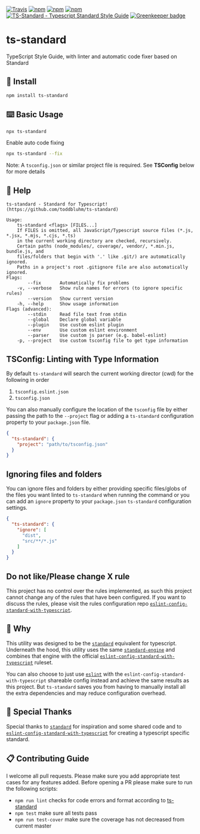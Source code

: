 [![Travis](https://travis-ci.com/toddbluhm/ts-standard.svg?branch=master)](https://travis-ci.com/toddbluhm/ts-standard)
[![npm](https://img.shields.io/npm/v/ts-standard.svg?maxAge=86400)](https://www.npmjs.com/package/ts-standard)
[![npm](https://img.shields.io/npm/dm/ts-standard.svg?maxAge=86400)](https://www.npmjs.com/package/ts-standard)
[![npm](https://img.shields.io/npm/l/ts-standard.svg?maxAge=2592000)](https://www.npmjs.com/package/ts-standard)
[![TS-Standard - Typescript Standard Style Guide](https://img.shields.io/badge/code%20style-standard-brightgreen.svg)](https://github.com/toddbluhm/ts-standard)
[![Greenkeeper badge](https://badges.greenkeeper.io/toddbluhm/ts-standard.svg)](https://greenkeeper.io/)

# ts-standard

TypeScript Style Guide, with linter and automatic code fixer based on Standard

## 💾 Install

`npm install ts-standard`

## ⌨️ Basic Usage

```sh
npx ts-standard
```

Enable auto code fixing

```sh
npx ts-standard --fix
```

Note: A `tsconfig.json` or similar project file is required. See **TSConfig** below for more details

## 📜 Help

```text
ts-standard - Standard for Typescript! (https://github.com/toddbluhm/ts-standard)

Usage:
    ts-standard <flags> [FILES...]
    If FILES is omitted, all JavaScript/Typescript source files (*.js, *.jsx, *.mjs, *.cjs, *.ts)
    in the current working directory are checked, recursively.
    Certain paths (node_modules/, coverage/, vendor/, *.min.js, bundle.js, and
    files/folders that begin with '.' like .git/) are automatically ignored.
    Paths in a project's root .gitignore file are also automatically ignored.
Flags:
        --fix       Automatically fix problems
    -v, --verbose   Show rule names for errors (to ignore specific rules)
        --version   Show current version
    -h, --help      Show usage information
Flags (advanced):
        --stdin     Read file text from stdin
        --global    Declare global variable
        --plugin    Use custom eslint plugin
        --env       Use custom eslint environment
        --parser    Use custom js parser (e.g. babel-eslint)
    -p, --project   Use custom tsconfig file to get type information
```

## TSConfig: Linting with Type Information 

By default `ts-standard` will search the current working director (cwd) for the following in order

1. `tsconfig.eslint.json`
2. `tsconfig.json`

You can also manually configure the location of the `tsconfig` file by either passing the path to
the `--project` flag or adding a `ts-standard` configuration property to your `package.json` file.

```json
{
  "ts-standard": {
    "project": "path/to/tsconfig.json"
  }
}
```

## Ignoring files and folders

You can ignore files and folders by either providing specific files/globs of the files you want linted
to `ts-standard` when running the command or you can add an `ignore` property to your `package.json`
`ts-standard` configuration settings.

```json
{
  "ts-standard": {
    "ignore": [
      "dist",
      "src/**/*.js"
    ]
  }
}
```

## Do not like/Please change X rule

This project has no control over the rules implemented, as such this project cannot change any of the
rules that have been configured. If you want to discuss the rules, please visit the rules configuration repo
[`eslint-config-standard-with-typescript`](https://github.com/standard/eslint-config-standard-with-typescript).

## 🧙‍ Why

This utility was designed to be the [`standard`](https://github.com/standard/standard) equivalent for typescript.
Underneath the hood, this utility uses the same [`standard-engine`](https://github.com/standard/standard-engine)
and combines that engine with the official
[`eslint-config-standard-with-typescript`](https://github.com/standard/eslint-config-standard-with-typescript)
ruleset.

You can also choose to just use [`eslint`](https://github.com/eslint/eslint) with the
`eslint-config-standard-with-typescript` shareable config instead and achieve the same results as
this project. But `ts-standard` saves you from having to manually install all the extra dependencies
and may reduce configuration overhead.

## 🎊 Special Thanks

Special thanks to [`standard`](https://github.com/standard/standard) for inspiration and some shared code and
to [`eslint-config-standard-with-typescript`](https://github.com/standard/eslint-config-standard-with-typescript) for
creating a typescript specific standard.

## 📋 Contributing Guide

I welcome all pull requests. Please make sure you add appropriate test cases for any features
added. Before opening a PR please make sure to run the following scripts:

- `npm run lint` checks for code errors and format according to [ts-standard](https://github.com/toddbluhm/ts-standard)
- `npm test` make sure all tests pass
- `npm run test-cover` make sure the coverage has not decreased from current master
